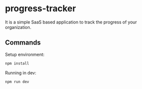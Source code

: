 # progress-tracker
It is a simple SaaS based application to track the progress of your organization. 

## Commands

Setup environment:

```bash
npm install
```

Running in dev:

```bash
npm run dev
```
